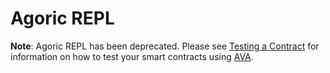 # Agoric REPL

**Note**: Agoric REPL has been deprecated. Please see [Testing a Contract](/guides/zoe/contract-hello#testing-a-contract)
for information on how to test your smart contracts using [AVA](https://github.com/avajs/ava).
